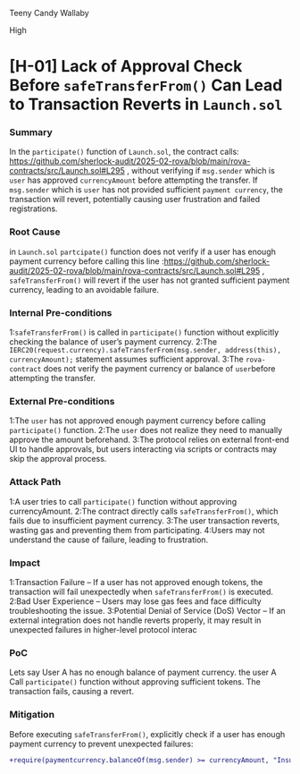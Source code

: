 Teeny Candy Wallaby

High

# [H-01] Lack of Approval Check Before `safeTransferFrom()` Can Lead to Transaction Reverts in `Launch.sol`

### Summary

In the `participate()` function of `Launch.sol`, the contract calls:
https://github.com/sherlock-audit/2025-02-rova/blob/main/rova-contracts/src/Launch.sol#L295 , without verifying if `msg.sender` which is `user` has approved `currencyAmount` before attempting the transfer. If `msg.sender` which is `user` has not provided sufficient `payment currency`, the transaction will revert, potentially causing user frustration and failed registrations.


### Root Cause

in `Launch.sol` `partcipate()` function does not verify if a user has enough payment currency  before calling  this line :https://github.com/sherlock-audit/2025-02-rova/blob/main/rova-contracts/src/Launch.sol#L295 , 
`safeTransferFrom()` will revert if the user has not granted sufficient payment currency, leading to an avoidable failure.

### Internal Pre-conditions

1:`safeTransferFrom()` is called in `participate()` function without explicitly checking the balance of user’s payment currency.
2:The `IERC20(request.currency).safeTransferFrom(msg.sender, address(this), currencyAmount);` statement assumes sufficient approval.
3:The `rova-contract` does not verify the payment currency or balance  of `user`before attempting the transfer.

### External Pre-conditions

1:The `user` has not approved enough payment currency before calling `participate()` function.
2:The `user` does not realize they need to manually approve the amount beforehand.
3:The protocol relies on external front-end UI to handle approvals, but users interacting via scripts or contracts may skip the approval process.

### Attack Path

1:A user tries to call  `participate()` function  without approving currencyAmount.
2:The contract directly calls `safeTransferFrom()`, which fails due to insufficient payment currency.
3:The user transaction reverts, wasting gas and preventing them from participating.
4:Users may not understand the cause of failure, leading to frustration.

### Impact

1:Transaction Failure – If a user has not approved enough tokens, the transaction will fail unexpectedly when `safeTransferFrom()` is executed.
2:Bad User Experience – Users may lose gas fees and face difficulty troubleshooting the issue.
3:Potential Denial of Service (DoS) Vector – If an external integration does not handle reverts properly, it may result in unexpected failures in higher-level protocol interac

### PoC

Lets say User A  has no enough balance of payment currency. the user A Call `participate()` function  without approving sufficient tokens. 
The transaction fails, causing a revert.

### Mitigation

Before executing `safeTransferFrom()`, explicitly check if a user has enough payment currency to prevent unexpected failures:
```diff
+require(paymentcurrency.balanceOf(msg.sender) >= currencyAmount, "Insufficient balance");
```